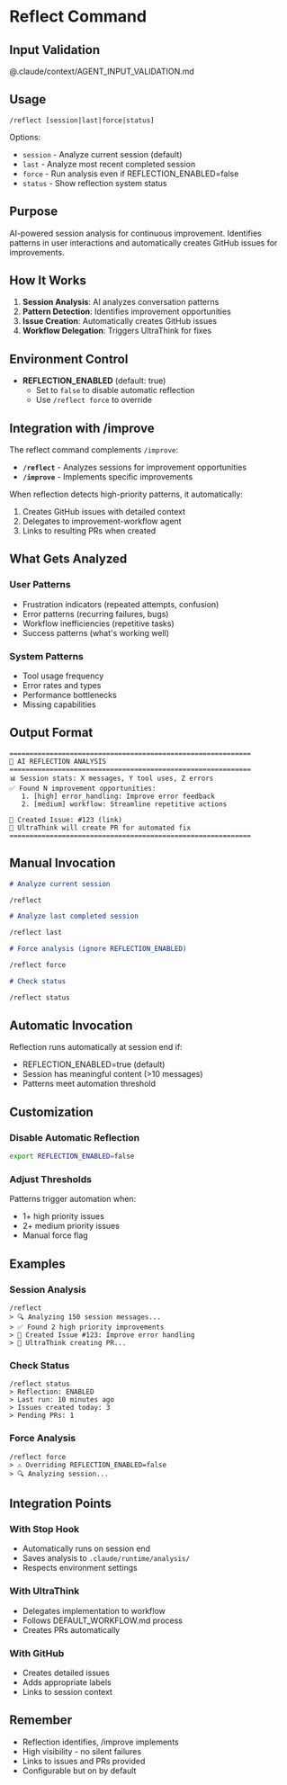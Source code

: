 # Reflect Command

## Input Validation

@.claude/context/AGENT_INPUT_VALIDATION.md

## Usage

`/reflect [session|last|force|status]`

Options:

- `session` - Analyze current session (default)
- `last` - Analyze most recent completed session
- `force` - Run analysis even if REFLECTION_ENABLED=false
- `status` - Show reflection system status

## Purpose

AI-powered session analysis for continuous improvement. Identifies patterns in user interactions and automatically creates GitHub issues for improvements.

## How It Works

1. **Session Analysis**: AI analyzes conversation patterns
2. **Pattern Detection**: Identifies improvement opportunities
3. **Issue Creation**: Automatically creates GitHub issues
4. **Workflow Delegation**: Triggers UltraThink for fixes

## Environment Control

- **REFLECTION_ENABLED** (default: true)
  - Set to `false` to disable automatic reflection
  - Use `/reflect force` to override

## Integration with /improve

The reflect command complements `/improve`:

- **`/reflect`** - Analyzes sessions for improvement opportunities
- **`/improve`** - Implements specific improvements

When reflection detects high-priority patterns, it automatically:

1. Creates GitHub issues with detailed context
2. Delegates to improvement-workflow agent
3. Links to resulting PRs when created

## What Gets Analyzed

### User Patterns

- Frustration indicators (repeated attempts, confusion)
- Error patterns (recurring failures, bugs)
- Workflow inefficiencies (repetitive tasks)
- Success patterns (what's working well)

### System Patterns

- Tool usage frequency
- Error rates and types
- Performance bottlenecks
- Missing capabilities

## Output Format

```
============================================================
🤖 AI REFLECTION ANALYSIS
============================================================
📊 Session stats: X messages, Y tool uses, Z errors
✅ Found N improvement opportunities:
   1. [high] error_handling: Improve error feedback
   2. [medium] workflow: Streamline repetitive actions

📎 Created Issue: #123 (link)
🔄 UltraThink will create PR for automated fix
============================================================
```

## Manual Invocation

```markdown
# Analyze current session

/reflect

# Analyze last completed session

/reflect last

# Force analysis (ignore REFLECTION_ENABLED)

/reflect force

# Check status

/reflect status
```

## Automatic Invocation

Reflection runs automatically at session end if:

- REFLECTION_ENABLED=true (default)
- Session has meaningful content (>10 messages)
- Patterns meet automation threshold

## Customization

### Disable Automatic Reflection

```bash
export REFLECTION_ENABLED=false
```

### Adjust Thresholds

Patterns trigger automation when:

- 1+ high priority issues
- 2+ medium priority issues
- Manual force flag

## Examples

### Session Analysis

```
/reflect
> 🔍 Analyzing 150 session messages...
> ✅ Found 2 high priority improvements
> 📎 Created Issue #123: Improve error handling
> 🔄 UltraThink creating PR...
```

### Check Status

```
/reflect status
> Reflection: ENABLED
> Last run: 10 minutes ago
> Issues created today: 3
> Pending PRs: 1
```

### Force Analysis

```
/reflect force
> ⚠️ Overriding REFLECTION_ENABLED=false
> 🔍 Analyzing session...
```

## Integration Points

### With Stop Hook

- Automatically runs on session end
- Saves analysis to `.claude/runtime/analysis/`
- Respects environment settings

### With UltraThink

- Delegates implementation to workflow
- Follows DEFAULT_WORKFLOW.md process
- Creates PRs automatically

### With GitHub

- Creates detailed issues
- Adds appropriate labels
- Links to session context

## Remember

- Reflection identifies, /improve implements
- High visibility - no silent failures
- Links to issues and PRs provided
- Configurable but on by default
